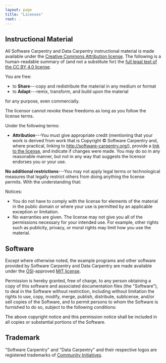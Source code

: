 ```yaml
---
layout: page
title: "Licenses"
root: .
---
```

## Instructional Material

All Software Carpentry and Data Carpentry instructional material is
made available under the [Creative Commons Attribution
license][cc-by-human]. The following is a human-readable summary of
(and not a substitute for) the [full legal text of the CC BY 4.0
license][cc-by-legal].

You are free:

* to **Share**---copy and redistribute the material in any medium or format
* to **Adapt**---remix, transform, and build upon the material

for any purpose, even commercially.

The licensor cannot revoke these freedoms as long as you follow the
license terms.

Under the following terms:

* **Attribution**---You must give appropriate credit (mentioning that
  your work is derived from work that is Copyright © Software
  Carpentry and, where practical, linking to
  http://software-carpentry.org/), provide a [link to the
  license][cc-by-human], and indicate if changes were made. You may do
  so in any reasonable manner, but not in any way that suggests the
  licensor endorses you or your use.

**No additional restrictions**---You may not apply legal terms or
technological measures that legally restrict others from doing
anything the license permits.  With the understanding that:

Notices:

* You do not have to comply with the license for elements of the
  material in the public domain or where your use is permitted by an
  applicable exception or limitation.
* No warranties are given. The license may not give you all of the
  permissions necessary for your intended use. For example, other
  rights such as publicity, privacy, or moral rights may limit how you
  use the material.

## Software

Except where otherwise noted, the example programs and other software
provided by Software Carpentry and Data Carpentry are made available under the
[OSI][osi]-approved
[MIT license][mit-license].

Permission is hereby granted, free of charge, to any person obtaining
a copy of this software and associated documentation files (the
"Software"), to deal in the Software without restriction, including
without limitation the rights to use, copy, modify, merge, publish,
distribute, sublicense, and/or sell copies of the Software, and to
permit persons to whom the Software is furnished to do so, subject to
the following conditions:

The above copyright notice and this permission notice shall be
included in all copies or substantial portions of the Software.



## Trademark

"Software Carpentry" and "Data Carpentry" and their respective logos
are registered trademarks of [Community Initiatives][CI].

[cc-by-human]: https://creativecommons.org/licenses/by/4.0/
[cc-by-legal]: https://creativecommons.org/licenses/by/4.0/legalcode
[mit-license]: https://opensource.org/licenses/mit-license.html
[ci]: http://communityin.org/
[osi]: https://opensource.org
